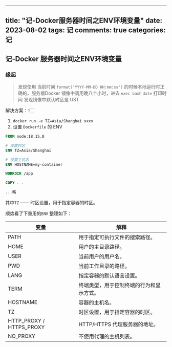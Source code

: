 
---
title: "记-Docker服务器时间之ENV环境变量"
date: 2023-08-02
tags: 记
comments: true
categories: 记
---



## 记-Docker 服务器时间之ENV环境变量



### 缘起

> 发现使用 当前时间 `format('YYYY-MM-DD HH:mm:ss')` 的时候本地运行时正确的，服务器Docker 镜像中调用晚八个小时，进去 `exec bash`  `date` 打印时间 发现镜像中默认时区是 UST

解决方案：👇🏻

1. `docker run -e TZ=Asia/Shanghai xxxx`
2. 设置 `Dockerfile` 的 ENV

```dockerfile
FROM node:18.15.0

# 设置时区
ENV TZ=Asia/Shanghai

# 设置主机名
ENV HOSTNAME=my-container

WORKDIR /app

COPY . .

...略

```

其中`TZ` —— 时区设置，用于指定容器的时区。



顺势看了下重用的`ENV` 整理如下：

| 变量                         | 解释                                     |
| ---------------------------- | ---------------------------------------- |
| PATH                         | 用于指定可执行文件的搜索路径。           |
| HOME                         | 用户的主目录路径。                       |
| USER                         | 当前用户的用户名。                       |
| PWD                          | 当前工作目录的路径。                     |
| LANG                         | 指定容器的默认语言设置。                 |
| TERM                         | 终端类型，用于控制终端的行为和显示方式。 |
| HOSTNAME                     | 容器的主机名。                           |
| TZ                           | 时区设置，用于指定容器的时区。           |
| HTTP_PROXY / HTTPS_PROXY | HTTP/HTTPS 代理服务器的地址。            |
| NO_PROXY | 不使用代理的主机列表。 |






